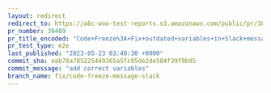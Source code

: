 ```yaml
---
layout: redirect
redirect_to: https://a8c-woo-test-reports.s3.amazonaws.com/public/pr/38409/e2e/index.html
pr_number: 38409
pr_title_encoded: "Code+Freeze%3A+Fix+outdated+variables+in+Slack+message"
pr_test_type: e2e
last_published: "2023-05-23 03:40:30 +0000"
commit_sha: eab78a785225449365a5fc05de2de504f39f9b95
commit_message: "add correct variables"
branch_name: fix/code-freeze-message-slack
---
```


